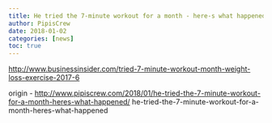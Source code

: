```yaml
---
title: He tried the 7-minute workout for a month - here-s what happened
author: PipisCrew
date: 2018-01-02
categories: [news]
toc: true
---
```


http://www.businessinsider.com/tried-7-minute-workout-month-weight-loss-exercise-2017-6

origin - http://www.pipiscrew.com/2018/01/he-tried-the-7-minute-workout-for-a-month-heres-what-happened/ he-tried-the-7-minute-workout-for-a-month-heres-what-happened
